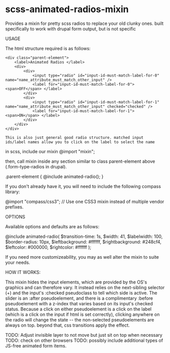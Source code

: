 # scss-animated-radios-mixin
Provides a mixin for pretty scss radios to replace your old clunky ones.
built specifically to work with drupal form output, but is not specific

USAGE

The html structure required is as follows:

    <div class="parent-element">
        <label>Animated Radios </label>
        <div>
            <div>
                <input type="radio" id="input-id-must-match-label-for-0" name="name_attribute_must_match_other_input" />
                <label for="input-id-must-match-label-for-0"><span>OFF</span> </label>
            </div>
            <div>
                <input type="radio" id="input-id-must-match-label-for-1" name="name_attribute_must_match_other_input" checked="checked" />
                <label for="input-id-must-match-label-for-1"><span>ON</span> </label>
            </div>
        </div>
    </div>

    This is also just general good radio structure. matched input ids/label names allow you to click on the label to select the name


in scss, include our mixin
@import "mixin";

then, call mixin inside any section similar to class parent-element above (.form-type-radios in drupal).

.parent-element {
  @include animated-radio();
}

If you don't already have it, you will need to include the following compass library:

@import "compass/css3";     // Use one CSS3 mixin instead of multiple vendor prefixes.

OPTIONS

Available options and defaults are as follows:

  @include animated-radio(
    $transition-time: 1s,
    $width: 41,
    $labelwidth: 100,
    $border-radius: 10px,
    $leftbackground: #ffffff,
    $rightbackground: #248cf4,
    $leftcolor: #000000,
    $rightcolor: #ffffff
  );

  If you need more customizeability, you may as well alter the mixin to suite your needs.


HOW IT WORKS:

This mixin hides the input elements, which are provided by the OS's graphics and can therefore vary.
It instead relies on the next-sibling selector (+) and the input's :checked pseudoclass to tell which side is active.
The slider is an :after pseudoelement, and there is a complimentary :before pseudoelement with a z-index that varies based on its input's checked status.
Because a click on either pseudoelement is a click on the label (which is a click on the input if html is set correctly),
clicking anywhere on the radio will change the state -- the non-selected pseudoelements are always on top.
beyond that, css transitions apply the effect.

TODO: Adjust invisible layer to not move but just sit on top when necessary
TODO: check on other browsers
TODO: possibly include additional types of JS-free animated form items.